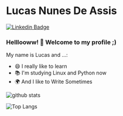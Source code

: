 

<!--
### Hi there 👋

Here are some ideas to get you started:

- 🔭 I’m currently working on ...
- 🌱 I’m currently learning ...
- 👯 I’m looking to collaborate on ...
- 🤔 I’m looking for help with ...
- 💬 Ask me about ...
- 📫 How to reach me: ...
- 😄 Pronouns: ...
- ⚡ Fun fact: ...
-->

# Lucas Nunes De Assis

[![Linkedin Badge](https://img.shields.io/badge/-LinkedIn-blue?style=flat-square&logo=Linkedin&logoColor=white&link=https://www.linkedin.com/in/lucasnunesdeassis/)](https://www.linkedin.com/in/kilerhg/)

### Helllooww! 👋 Welcome to my profile ;)

My name is Lucas and ...:

 - 😄 I really like to learn
 - 📚 I'm studying Linux and Python now
 - 🌍 And I like to Write Sometimes
 
![github stats](https://github-readme-stats.vercel.app/api?username=gslmota&show_icons=true&hide_border=true)

![Top Langs](https://github-readme-stats.vercel.app/api/top-langs/?username=gslmota&layout=compact&hide_border=true)


